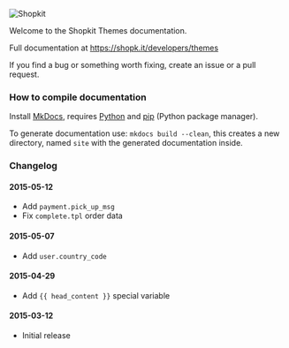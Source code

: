 ![Shopkit](https://drwfxyu78e9uq.cloudfront.net/assets/frontend/img/logo-shopkit-black-xs.png)

Welcome to the Shopkit Themes documentation.

Full documentation at https://shopk.it/developers/themes

If you find a bug or something worth fixing, create an issue or a pull request.

### How to compile documentation

Install [MkDocs](https://github.com/tomchristie/mkdocs), requires [Python](https://www.python.org/) and [pip](http://pip.readthedocs.org/en/latest/installing.html) (Python package manager).

To generate documentation use: `mkdocs build --clean`, this creates a new directory, named `site` with the generated documentation inside.

### Changelog

#### 2015-05-12
* Add `payment.pick_up_msg`
* Fix `complete.tpl` order data

#### 2015-05-07
* Add `user.country_code`

#### 2015-04-29
* Add `{{ head_content }}` special variable

#### 2015-03-12
* Initial release
